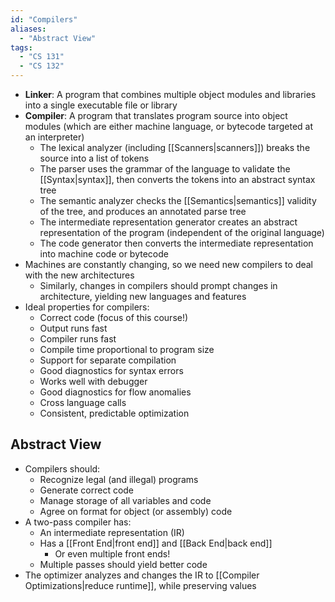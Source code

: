 ```yaml
---
id: "Compilers"
aliases:
  - "Abstract View"
tags:
  - "CS 131"
  - "CS 132"
---
```


- **Linker**: A program that combines multiple object modules and libraries into
  a single executable file or library
- **Compiler**: A program that translates program source into object modules
  (which are either machine language, or bytecode targeted at an interpreter)
  - The lexical analyzer (including [[Scanners|scanners]]) breaks the source
    into a list of tokens
  - The parser uses the grammar of the language to validate the
    [[Syntax|syntax]], then converts the tokens into an abstract syntax tree
  - The semantic analyzer checks the [[Semantics|semantics]] validity of the
    tree, and produces an annotated parse tree
  - The intermediate representation generator creates an abstract representation
    of the program (independent of the original language)
  - The code generator then converts the intermediate representation into
    machine code or bytecode
- Machines are constantly changing, so we need new compilers to deal with the
  new architectures
  - Similarly, changes in compilers should prompt changes in architecture,
    yielding new languages and features
- Ideal properties for compilers:
  - Correct code (focus of this course!)
  - Output runs fast
  - Compiler runs fast
  - Compile time proportional to program size
  - Support for separate compilation
  - Good diagnostics for syntax errors
  - Works well with debugger
  - Good diagnostics for flow anomalies
  - Cross language calls
  - Consistent, predictable optimization

## Abstract View

- Compilers should:
  - Recognize legal (and illegal) programs
  - Generate correct code
  - Manage storage of all variables and code
  - Agree on format for object (or assembly) code
- A two-pass compiler has:
  - An intermediate representation (IR)
  - Has a [[Front End|front end]] and [[Back End|back end]]
    - Or even multiple front ends!
  - Multiple passes should yield better code
- The optimizer analyzes and changes the IR to
  [[Compiler Optimizations|reduce runtime]], while preserving values
